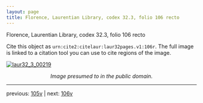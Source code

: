 ```yaml
---
layout: page
title: Florence, Laurentian Library, codex 32.3, folio 106 recto
---
```


Florence, Laurentian Library, codex 32.3, folio 106 recto

Cite this object as `urn:cite2:citelaur:laur32pages.v1:106r`.  The full image is linked to a citation tool you can use to cite regions of the image.

[![laur32_3_00219](http://www.homermultitext.org/iipsrv?IIIF=/project/homer/pyramidal/deepzoom/citelaur/laur32imgs/v1/laur32_3_00219.tif/full/800,/0/default.jpg)](http://www.homermultitext.org/ict2/?urn=urn:cite2:citelaur:laur32imgs.v1:laur32_3_00219) 

<p style="text-align: center; font-style: italic;">Image presumed to in the public domain.</p>

---

previous: [105v](../105v/) | next: [106v](../106v/)